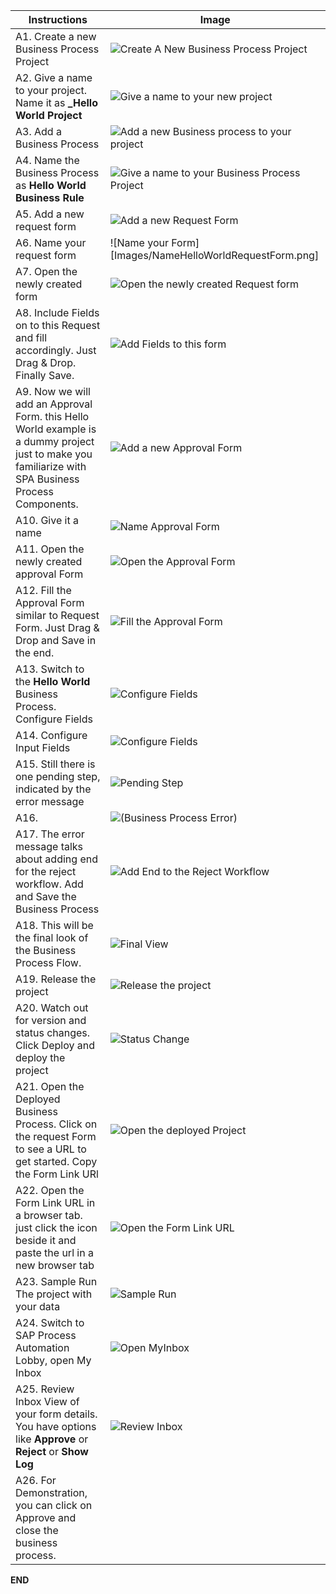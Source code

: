 
Instructions | Image
------------ | -----
A1. Create a new Business Process Project | ![Create A New Business Process Project](Images/CreateBusinessProcess.png)
A2. Give a name to your project. Name it as **<Your Name>_Hello World Project** | ![Give a name to your new project](Images/NewBusinessProcessProject.png)
A3. Add a Business Process | ![Add a new Business process to your project](Images/AddABusinessProcess.png)
A4. Name the Business Process as **Hello World Business Rule** | ![Give a name to your Business Process Project](Images/NameYourBusinessProcessProject.png)
A5. Add a new request form | ![Add a new Request Form](Images/AddANewRequestForm.png)
A6. Name your request form | ![Name your Form][Images/NameHelloWorldRequestForm.png]
A7. Open the newly created form | ![Open the newly created Request form](Images/OpenTheRequestForm.png)
A8. Include Fields on to this Request and fill accordingly. Just Drag & Drop. Finally Save. | ![Add Fields to this form](Images/AddFieldsToTheRequestForm.png)
A9. Now we will add an Approval Form. this Hello World example is a dummy project just to make you familiarize with SPA Business Process Components. | ![Add a new Approval Form](Images/AddAApprovalForm.png)
A10. Give it a name | ![Name Approval Form](Images/NameTheApprovalForm.png)
A11. Open the newly created approval Form | ![Open the Approval Form](Images/OpenTheApprovalForm.png)
A12. Fill the Approval Form similar to Request Form. Just Drag & Drop and Save in the end. | ![Fill the Approval Form](Images/FillTheApprovalForm.png)
A13. Switch to the **Hello World** Business Process. Configure Fields | ![Configure Fields](Images/ConfigureApprovalForm_1_2.png)
A14. Configure Input Fields | ![Configure Fields](Images/ConfigureApprovalForm_2_2.png)
A15. Still there is one pending step, indicated by the error message | ![Pending Step](Images/OneMoreStepPending.png)
A16.  | ![(Business Process Error)](Images/BusinessProcessError.png)
A17. The error message talks about adding end for the reject workflow. Add and Save the Business Process| ![Add End to the Reject Workflow](Images/AddEnd.png)
A18. This will be the final look of the Business Process Flow. | ![Final View](Images/FinalView.png)
A19. Release the project | ![Release the project](Images/ReleaseHelloWorldProject.png)
A20. Watch out for version and status changes. Click Deploy and deploy the project | ![Status Change](Images/ProjectVersion_And_Statuses.png)
A21. Open the Deployed Business Process. Click on the request Form to see a URL to get started. Copy the Form Link URl | ![Open the deployed Project](Images/OpenTheDeployedBusinessProcess.png)
A22. Open the Form Link URL in a browser tab. just click the icon beside it and paste the url in a new browser tab | ![Open the Form Link URL](Images/OpenTheFormLinkURL.png)
A23. Sample Run The project with your data | ![Sample Run](Images/SampleRunHelloWorld.png)
A24. Switch to SAP Process Automation Lobby, open My Inbox | ![Open MyInbox](Images/OpenMyInbox.png)
A25. Review Inbox View of your form details. You have options like **Approve** or **Reject** or **Show Log** | ![Review Inbox](Images/InboxView.png)
A26. For Demonstration, you can click on Approve and close the business process. |

**END**
